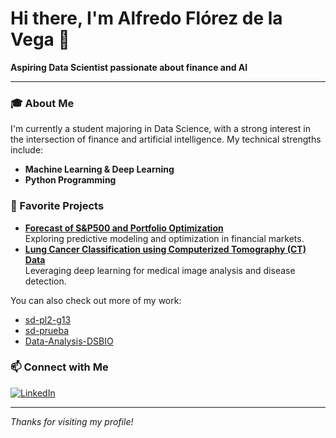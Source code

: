 # Hi there, I'm Alfredo Flórez de la Vega 👋

**Aspiring Data Scientist passionate about finance and AI**

---

### 🎓 About Me

I'm currently a student majoring in Data Science, with a strong interest in the intersection of finance and artificial intelligence. My technical strengths include:

- **Machine Learning & Deep Learning**
- **Python Programming**

### 🚀 Favorite Projects

- **[Forecast of S&P500 and Portfolio Optimization](https://github.com/alfredofdlv/Stock-Portfolio-Forecasting-and-Optimization-on-S-P-500)**  
  Exploring predictive modeling and optimization in financial markets.
- **[Lung Cancer Classification using Computerized Tomography (CT) Data](https://github.com/alfredofdlv/Lung-Cancer-Classification-using-Computerized-Tomography-CT-Data)**  
  Leveraging deep learning for medical image analysis and disease detection.

You can also check out more of my work:
- [sd-pl2-g13](https://github.com/alfredofdlv/sd-pl2-g13)
- [sd-prueba](https://github.com/alfredofdlv/sd-prueba)
- [Data-Analysis-DSBIO](https://github.com/alfredofdlv/Data-Analysis-DSBIO)

### 📫 Connect with Me

[![LinkedIn](https://img.shields.io/badge/-LinkedIn-blue?style=flat-square&logo=linkedin&logoColor=white&link=https://es.linkedin.com/in/alfredo-fl%C3%B3rez-de-la-vega-960540363)](https://es.linkedin.com/in/alfredo-fl%C3%B3rez-de-la-vega-960540363)

---

*Thanks for visiting my profile!*
